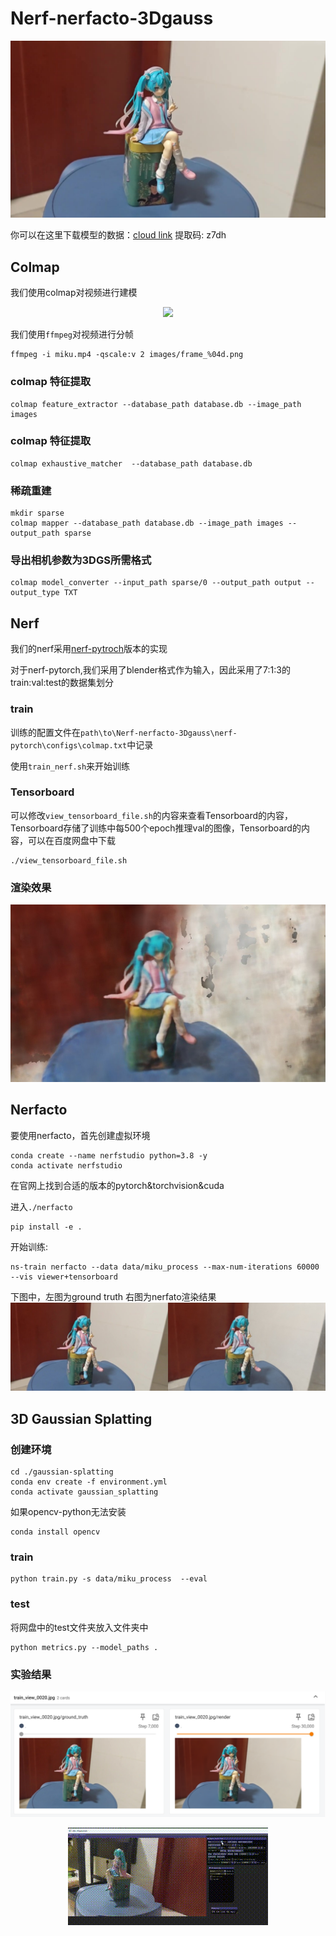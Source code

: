 # Nerf-nerfacto-3Dgauss

![teaser](./assets/teaser.png)

你可以在这里下载模型的数据：[cloud link](https://pan.baidu.com/s/17tCQ6Vk_we6_n6yAyr7v2g?pwd=z7dh) 提取码: z7dh

## Colmap

我们使用colmap对视频进行建模

<p align="center">
  <img src="./assets/miku.gif" />
</p>

我们使用`ffmpeg`对视频进行分帧

```
ffmpeg -i miku.mp4 -qscale:v 2 images/frame_%04d.png
```

### colmap 特征提取

```
colmap feature_extractor --database_path database.db --image_path images
```

### colmap 特征提取

```
colmap exhaustive_matcher  --database_path database.db
```

### 稀疏重建

```
mkdir sparse
colmap mapper --database_path database.db --image_path images --output_path sparse
```

### 导出相机参数为3DGS所需格式

```
colmap model_converter --input_path sparse/0 --output_path output --output_type TXT
```





## Nerf

我们的nerf采用[nerf-pytroch](https://github.com/yenchenlin/nerf-pytorch)版本的实现

对于nerf-pytorch,我们采用了blender格式作为输入，因此采用了7:1:3的train:val:test的数据集划分

### train

训练的配置文件在`path\to\Nerf-nerfacto-3Dgauss\nerf-pytorch\configs\colmap.txt`中记录


使用`train_nerf.sh`来开始训练


### Tensorboard

可以修改`view_tensorboard_file.sh`的内容来查看Tensorboard的内容，Tensorboard存储了训练中每500个epoch推理val的图像，Tensorboard的内容，可以在百度网盘中下载

```
./view_tensorboard_file.sh
```

### 渲染效果

![nerf](assets/nerf.jpg)

## **Nerfacto**

要使用nerfacto，首先创建虚拟环境

```
conda create --name nerfstudio python=3.8 -y
conda activate nerfstudio
```

在官网上找到合适的版本的pytorch&torchvision&cuda

进入`./nerfacto`

```
pip install -e .
```

开始训练:
```
ns-train nerfacto --data data/miku_process --max-num-iterations 60000 --vis viewer+tensorboard
```

下图中，左图为ground truth 右图为nerfato渲染结果
![nerfacto](./assets/nerfacto.jpg)



## 3D Gaussian Splatting

### 创建环境
```
cd ./gaussian-splatting
conda env create -f environment.yml
conda activate gaussian_splatting
```

如果opencv-python无法安装
```
conda install opencv
```

### train

```
python train.py -s data/miku_process  --eval
```

### test

将网盘中的test文件夹放入文件夹中
```
python metrics.py --model_paths .
```

### 实验结果

![3d gauss](./assets/3dg.png)

<p align="center">
  <img src="./assets/3dgs.gif" />
</p>